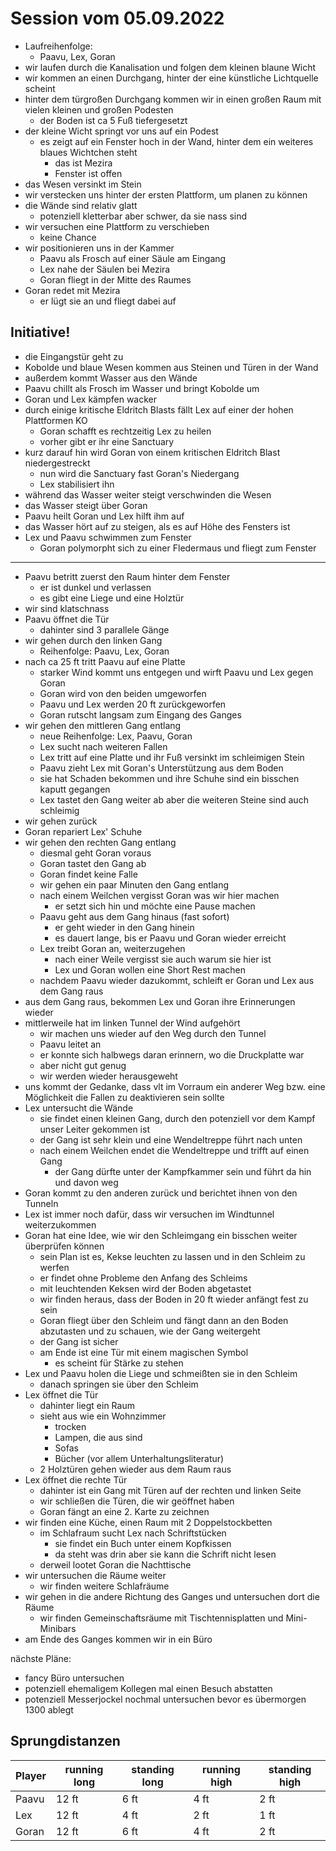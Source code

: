 # Session vom 05.09.2022
- Laufreihenfolge:
    - Paavu, Lex, Goran
- wir laufen durch die Kanalisation und folgen dem kleinen blaune Wicht
- wir kommen an einen Durchgang, hinter der eine künstliche Lichtquelle scheint
- hinter dem türgroßen Durchgang kommen wir in einen großen Raum mit vielen kleinen und großen Podesten
    - der Boden ist ca 5 Fuß tiefergesetzt
- der kleine Wicht springt vor uns auf ein Podest
    - es zeigt auf ein Fenster hoch in der Wand, hinter dem ein weiteres blaues Wichtchen steht
        - das ist Mezira
        - Fenster ist offen
- das Wesen versinkt im Stein
- wir verstecken uns hinter der ersten Plattform, um planen zu können
- die Wände sind relativ glatt
    - potenziell kletterbar aber schwer, da sie nass sind
- wir versuchen eine Plattform zu verschieben
    - keine Chance
- wir positionieren uns in der Kammer
    - Paavu als Frosch auf einer Säule am Eingang
    - Lex nahe der Säulen bei Mezira
    - Goran fliegt in der Mitte des Raumes
- Goran redet mit Mezira
    - er lügt sie an und fliegt dabei auf

## Initiative!
- die Eingangstür geht zu
- Kobolde und blaue Wesen kommen aus Steinen und Türen in der Wand
- außerdem kommt Wasser aus den Wände
- Paavu chillt als Frosch im Wasser und bringt Kobolde um
- Goran und Lex kämpfen wacker
- durch einige kritische Eldritch Blasts fällt Lex auf einer der hohen Plattformen KO
    - Goran schafft es rechtzeitig Lex zu heilen
    - vorher gibt er ihr eine Sanctuary
- kurz darauf hin wird Goran von einem kritischen Eldritch Blast niedergestreckt
    - nun wird die Sanctuary fast Goran's Niedergang
    - Lex stabilisiert ihn
- während das Wasser weiter steigt verschwinden die Wesen
- das Wasser steigt über Goran
- Paavu heilt Goran und Lex hilft ihm auf
- das Wasser hört auf zu steigen, als es auf Höhe des Fensters ist
- Lex und Paavu schwimmen zum Fenster
    - Goran polymorpht sich zu einer Fledermaus und fliegt zum Fenster

---

- Paavu betritt zuerst den Raum hinter dem Fenster
    - er ist dunkel und verlassen
    - es gibt eine Liege und eine Holztür
- wir sind klatschnass
- Paavu öffnet die Tür
    - dahinter sind 3 parallele Gänge
- wir gehen durch den linken Gang
    - Reihenfolge: Paavu, Lex, Goran
- nach ca 25 ft tritt Paavu auf eine Platte
    - starker Wind kommt uns entgegen und wirft Paavu und Lex gegen Goran
    - Goran wird von den beiden umgeworfen
    - Paavu und Lex werden 20 ft zurückgeworfen
    - Goran rutscht langsam zum Eingang des Ganges
- wir gehen den mittleren Gang entlang
    - neue Reihenfolge: Lex, Paavu, Goran
    - Lex sucht nach weiteren Fallen
    - Lex tritt auf eine Platte und ihr Fuß versinkt im schleimigen Stein
    - Paavu zieht Lex mit Goran's Unterstützung aus dem Boden
    - sie hat Schaden bekommen und ihre Schuhe sind ein bisschen kaputt gegangen
    - Lex tastet den Gang weiter ab aber die weiteren Steine sind auch schleimig
- wir gehen zurück
- Goran repariert Lex' Schuhe
- wir gehen den rechten Gang entlang
    - diesmal geht Goran voraus
    - Goran tastet den Gang ab
    - Goran findet keine Falle
    - wir gehen ein paar Minuten den Gang entlang
    - nach einem Weilchen vergisst Goran was wir hier machen
        - er setzt sich hin und möchte eine Pause machen
    - Paavu geht aus dem Gang hinaus (fast sofort)
        - er geht wieder in den Gang hinein
        - es dauert lange, bis er Paavu und Goran wieder erreicht
    - Lex treibt Goran an, weiterzugehen
        - nach einer Weile vergisst sie auch warum sie hier ist
        - Lex und Goran wollen eine Short Rest machen
    - nachdem Paavu wieder dazukommt, schleift er Goran und Lex aus dem Gang raus
- aus dem Gang raus, bekommen Lex und Goran ihre Erinnerungen wieder
- mittlerweile hat im linken Tunnel der Wind aufgehört
    - wir machen uns wieder auf den Weg durch den Tunnel
    - Paavu leitet an
    - er konnte sich halbwegs daran erinnern, wo die Druckplatte war
    - aber nicht gut genug
    - wir werden wieder herausgeweht
- uns kommt der Gedanke, dass vlt im Vorraum ein anderer Weg bzw. eine Möglichkeit die Fallen zu deaktivieren sein sollte
- Lex untersucht die Wände
    - sie findet einen kleinen Gang, durch den potenziell vor dem Kampf unser Leiter gekommen ist
    - der Gang ist sehr klein und eine Wendeltreppe führt nach unten
    - nach einem Weilchen endet die Wendeltreppe und trifft auf einen Gang
        - der Gang dürfte unter der Kampfkammer sein und führt da hin und davon weg
- Goran kommt zu den anderen zurück und berichtet ihnen von den Tunneln
- Lex ist immer noch dafür, dass wir versuchen im Windtunnel weiterzukommen
- Goran hat eine Idee, wie wir den Schleimgang ein bisschen weiter überprüfen können
    - sein Plan ist es, Kekse leuchten zu lassen und in den Schleim zu werfen
    - er findet ohne Probleme den Anfang des Schleims
    - mit leuchtenden Keksen wird der Boden abgetastet
    - wir finden heraus, dass der Boden in 20 ft wieder anfängt fest zu sein
    - Goran fliegt über den Schleim und fängt dann an den Boden abzutasten und zu schauen, wie der Gang weitergeht
    - der Gang ist sicher
    - am Ende ist eine Tür mit einem magischen Symbol
        - es scheint für Stärke zu stehen
- Lex und Paavu holen die Liege und schmeißten sie in den Schleim
    - danach springen sie über den Schleim
- Lex öffnet die Tür
    - dahinter liegt ein Raum
    - sieht aus wie ein Wohnzimmer
        - trocken
        - Lampen, die aus sind
        - Sofas
        - Bücher (vor allem Unterhaltungsliteratur)
    - 2 Holztüren gehen wieder aus dem Raum raus
- Lex öffnet die rechte Tür
    - dahinter ist ein Gang mit Türen auf der rechten und linken Seite
    - wir schließen die Türen, die wir geöffnet haben
    - Goran fängt an eine 2. Karte zu zeichnen
- wir finden eine Küche, einen Raum mit 2 Doppelstockbetten
    - im Schlafraum sucht Lex nach Schriftstücken
        - sie findet ein Buch unter einem Kopfkissen
        - da steht was drin aber sie kann die Schrift nicht lesen
    - derweil lootet Goran die Nachttische
- wir untersuchen die Räume weiter
    - wir finden weitere Schlafräume
- wir gehen in die andere Richtung des Ganges und untersuchen dort die Räume
    - wir finden Gemeinschaftsräume mit Tischtennisplatten und Mini-Minibars
- am Ende des Ganges kommen wir in ein Büro


nächste Pläne:
- fancy Büro untersuchen
- potenziell ehemaligem Kollegen mal einen Besuch abstatten
- potenziell Messerjockel nochmal untersuchen bevor es übermorgen 1300 ablegt

## Sprungdistanzen
| Player | running long | standing long | running high | standing high |
| --- | --- | --- | --- | --- |
| Paavu | 12 ft | 6 ft | 4 ft | 2 ft |
| Lex   | 12 ft | 4 ft | 2 ft | 1 ft |
| Goran | 12 ft | 6 ft | 4 ft | 2 ft |
